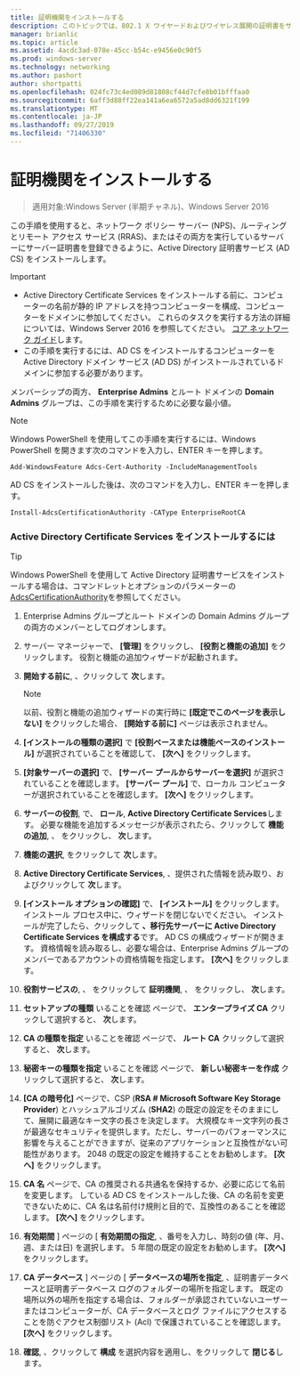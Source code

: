 ```yaml
---
title: 証明機関をインストールする
description: このトピックでは、802.1 X ワイヤードおよびワイヤレス展開の証明書をサーバーのデプロイ ガイドの一部
manager: brianlic
ms.topic: article
ms.assetid: 4acdc3ad-078e-45cc-b54c-e9456e0c90f5
ms.prod: windows-server
ms.technology: networking
ms.author: pashort
author: shortpatti
ms.openlocfilehash: 024fc73c4ed089d81808cf44d7cfe8b01bfffaa0
ms.sourcegitcommit: 6aff3d88ff22ea141a6ea6572a5ad8dd6321f199
ms.translationtype: MT
ms.contentlocale: ja-JP
ms.lasthandoff: 09/27/2019
ms.locfileid: "71406330"
---
```

# <a name="install-the-certification-authority"></a>証明機関をインストールする

>適用対象:Windows Server (半期チャネル)、Windows Server 2016

この手順を使用すると、ネットワーク ポリシー サーバー (NPS)、ルーティングとリモート アクセス サービス (RRAS)、またはその両方を実行しているサーバーにサーバー証明書を登録できるように、Active Directory 証明書サービス (AD CS) をインストールします。  
  
> [!IMPORTANT]  
> -   Active Directory Certificate Services をインストールする前に、コンピューターの名前が静的 IP アドレスを持つコンピューターを構成、コンピューターをドメインに参加してください。 これらのタスクを実行する方法の詳細については、Windows Server 2016 を参照してください。 [コア ネットワーク ガイド](https://technet.microsoft.com/windows-server-docs/networking/core-network-guide/core-network-guide)します。  
> -   この手順を実行するには、AD CS をインストールするコンピューターを Active Directory ドメイン サービス (AD DS) がインストールされているドメインに参加する必要があります。  
  
メンバーシップの両方、 **Enterprise Admins** とルート ドメインの **Domain Admins** グループは、この手順を実行するために必要な最小値。  
  
> [!NOTE]  
> Windows PowerShell を使用してこの手順を実行するには、Windows PowerShell を開きます次のコマンドを入力し、ENTER キーを押します。   
>   
> `Add-WindowsFeature Adcs-Cert-Authority -IncludeManagementTools`  
>   
> AD CS をインストールした後は、次のコマンドを入力し、ENTER キーを押します。  
>   
> `Install-AdcsCertificationAuthority -CAType EnterpriseRootCA`  
  
### <a name="to-install-active-directory-certificate-services"></a>Active Directory Certificate Services をインストールするには  

> [!TIP]
> Windows PowerShell を使用して Active Directory 証明書サービスをインストールする場合は、コマンドレットとオプションのパラメーターの[AdcsCertificationAuthority](https://docs.microsoft.com/powershell/module/adcsdeployment/install-adcscertificationauthority?view=win10-ps)を参照してください。
  
1.  Enterprise Admins グループとルート ドメインの Domain Admins グループの両方のメンバーとしてログオンします。  
  
2.  サーバー マネージャーで、 **[管理]** をクリックし、 **[役割と機能の追加]** をクリックします。 役割と機能の追加ウィザードが起動されます。  
  
3.  **開始する前に**, 、クリックして **次**します。  
  
    > [!NOTE]  
    > 以前、役割と機能の追加ウィザードの実行時に **[既定でこのページを表示しない]** をクリックした場合、 **[開始する前に]** ページは表示されません。  
  
4.  **[インストールの種類の選択]** で **[役割ベースまたは機能ベースのインストール]** が選択されていることを確認して、 **[次へ]** をクリックします。  
  
5.  **[対象サーバーの選択]** で、 **[サーバー プールからサーバーを選択]** が選択されていることを確認します。 **[サーバー プール]** で、ローカル コンピューターが選択されていることを確認します。 **[次へ]** をクリックします。  
  
6.  **サーバーの役割**, で、 **ロール**,  **Active Directory Certificate Services**します。 必要な機能を追加するメッセージが表示されたら、クリックして **機能の追加**, 、 をクリックし、 **次**します。  
  
7.  **機能の選択**, をクリックして **次**します。  
  
8.  **Active Directory Certificate Services**, 、提供された情報を読み取り、およびクリックして **次**します。  
  
9. **[インストール オプションの確認]** で、 **[インストール]** をクリックします。 インストール プロセス中に、ウィザードを閉じないでください。 インストールが完了したら、クリックして **、移行先サーバーに Active Directory Certificate Services を構成する**です。 AD CS の構成ウィザードが開きます。 資格情報を読み取るし、必要な場合は、Enterprise Admins グループのメンバーであるアカウントの資格情報を指定します。 **[次へ]** をクリックします。  
  
10. **役割サービスの**, 、 をクリックして **証明機関**, 、 をクリックし、 **次**します。  
  
11. **セットアップの種類** いることを確認 ページで、 **エンタープライズ CA** クリックして選択すると、 **次**します。  
  
12. **CA の種類を指定** いることを確認 ページで、 **ルート CA** クリックして選択すると、 **次**します。  
  
13. **秘密キーの種類を指定** いることを確認 ページで、 **新しい秘密キーを作成** クリックして選択すると、 **次**します。  
  
14. **[CA の暗号化]** ページで、CSP (**RSA # Microsoft Software Key Storage Provider**) とハッシュアルゴリズム (**SHA2**) の既定の設定をそのままにして、展開に最適なキー文字の長さを決定します。 大規模なキー文字列の長さが最適なセキュリティを提供します。ただし、サーバーのパフォーマンスに影響を与えることができますが、従来のアプリケーションと互換性がない可能性があります。 2048 の既定の設定を維持することをお勧めします。 **[次へ]** をクリックします。  
  
15. **CA 名** ページで、CA の推奨される共通名を保持するか、必要に応じて名前を変更します。 している AD CS をインストールした後、CA の名前を変更できないために、CA 名は名前付け規則と目的で、互換性のあることを確認します。 **[次へ]** をクリックします。  
  
16. **有効期間** ] ページの [ **有効期間の指定**, 、番号を入力し、時刻の値 (年、月、週、または日) を選択します。 5 年間の既定の設定をお勧めします。 **[次へ]** をクリックします。  
  
17. **CA データベース** ] ページの [ **データベースの場所を指定**, 、証明書データベースと証明書データベース ログのフォルダーの場所を指定します。 既定の場所以外の場所を指定する場合は、フォルダーが承認されていないユーザーまたはコンピューターが、CA データベースとログ ファイルにアクセスすることを防ぐアクセス制御リスト (Acl) で保護されていることを確認します。 **[次へ]** をクリックします。  
  
18. **確認**, 、クリックして **構成** を選択内容を適用し、をクリックして **閉じる**します。  
  


